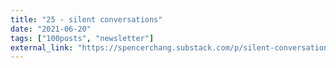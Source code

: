 ```yaml
---
title: "25 - silent conversations"
date: "2021-06-20"
tags: ["100posts", "newsletter"]
external_link: "https://spencerchang.substack.com/p/silent-conversations-mini-25100"
---
```

